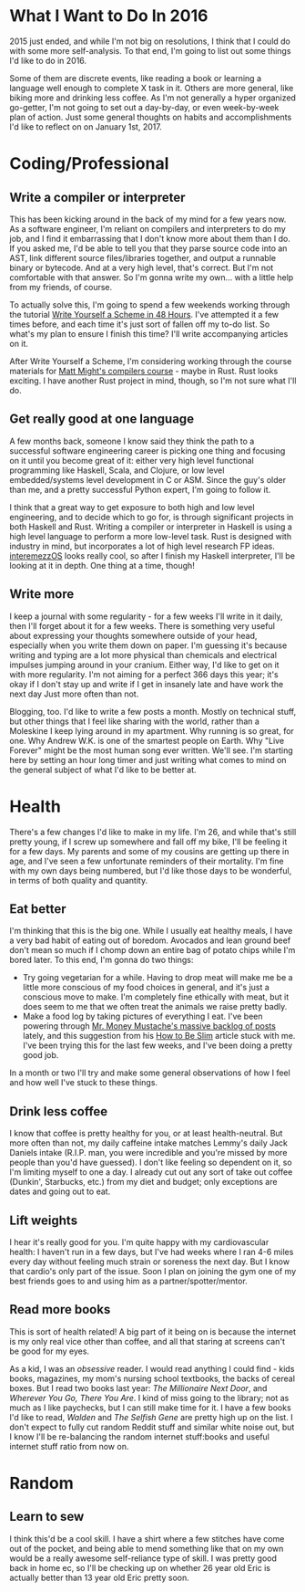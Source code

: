 What I Want to Do In 2016
=========================

2015 just ended, and while I'm not big on resolutions, I think that I could do with some more self-analysis. To that end, I'm going to list out some things I'd like to do in 2016. 

Some of them are discrete events, like reading a book or learning a language well enough to complete X task in it. Others are more general, like biking more and drinking less coffee. As I'm not generally a hyper organized go-getter, I'm not going to set out a day-by-day, or even week-by-week plan of action. Just some general thoughts on habits and accomplishments I'd like to reflect on on January 1st, 2017.

Coding/Professional
===================

Write a compiler or interpreter
-------------------------------

This has been kicking around in the back of my mind for a few years now. As a software engineer, I'm reliant on compilers and interpreters to do my job, and I find it embarrassing that I don't know more about them than I do. If you asked me, I'd be able to tell you that they parse source code into an AST, link different source files/libraries together, and output a runnable binary or bytecode. And at a very high level, that's correct. But I'm not comfortable with that answer. So I'm gonna write my own... with a little help from my friends, of course.

To actually solve this, I'm going to spend a few weekends working through the tutorial [Write Yourself a Scheme in 48 Hours](https://en.wikibooks.org/wiki/Write_Yourself_a_Scheme_in_48_Hours). I've attempted it a few times before, and each time it's just sort of fallen off my to-do list. So what's my plan to ensure I finish this time? I'll write accompanying articles on it.

After Write Yourself a Scheme, I'm considering working through the course materials for [Matt Might's compilers course](http://matt.might.net/teaching/compilers/spring-2015/) - maybe in Rust. Rust looks exciting. I have another Rust project in mind, though, so I'm not sure what I'll do.

Get really good at one language
-------------------------------

A few months back, someone I know said they think the path to a successful software engineering career is picking one thing and focusing on it until you become great of it: either very high level functional programming like Haskell, Scala, and Clojure, or low level embedded/systems level development in C or ASM. Since the guy's older than me, and a pretty successful Python expert, I'm going to follow it. 

I think that a great way to get exposure to both high and low level engineering, and to decide which to go for, is through significant projects in both Haskell and Rust. Writing a compiler or interpreter in Haskell is using a high level language to perform a more low-level task. Rust is designed with industry in mind, but incorporates a lot of high level research FP ideas. [interemezzOS](http://intermezzos.github.io/) looks really cool, so after I finish my Haskell interpreter, I'll be looking at it in depth. One thing at a time, though!

Write more
----------

I keep a journal with some regularity - for a few weeks I'll write in it daily, then I'll forget about it for a few weeks. There is something very useful about expressing your thoughts somewhere outside of your head, especially when you write them down on paper. I'm guessing it's because writing and typing are a lot more physical than chemicals and electrical impulses jumping around in your cranium. Either way, I'd like to get on it with more regularity. I'm not aiming for a perfect 366 days this year; it's okay if I don't stay up and write if I get in insanely late and have work the next day Just more often than not.

Blogging, too. I'd like to write a few posts a month. Mostly on technical stuff, but other things that I feel like sharing with the world, rather than a Moleskine I keep lying around in my apartment. Why running is so great, for one. Why Andrew W.K. is one of the smartest people on Earth. Why "Live Forever" might be the most human song ever written. We'll see. I'm starting here by setting an hour long timer and just writing what comes to mind on the general subject of what I'd like to be better at.

Health
======

There's a few changes I'd like to make in my life. I'm 26, and while that's still pretty young, if I screw up somewhere and fall off my bike, I'll be feeling it for a few days. My parents and some of my cousins are getting up there in age, and I've seen a few unfortunate reminders of their mortality. I'm fine with my own days being numbered, but I'd like those days to be wonderful, in terms of both quality and quantity.

Eat better
----------

I'm thinking that this is the big one. While I usually eat healthy meals, I have a very bad habit of eating out of boredom. Avocados and lean ground beef don't mean so much if I chomp down an entire bag of potato chips while I'm bored later. To this end, I'm gonna do two things:

* Try going vegetarian for a while. Having to drop meat will make me be a little more conscious of my food choices in general, and it's just a conscious move to make. I'm completely fine ethically with meat, but it does seem to me that we often treat the animals we raise pretty badly. 
* Make a food log by taking pictures of everything I eat. I've been powering through [Mr. Money Mustache's massive backlog of posts](http://mrmoneymustache.com) lately, and this suggestion from his [How to Be Slim](http://www.mrmoneymustache.com/2012/01/19/how-to-be-slim/) article stuck with me. I've been trying this for the last few weeks, and I've been doing a pretty good job.

In a month or two I'll try and make some general observations of how I feel and how well I've stuck to these things.

Drink less coffee
-----------------

I know that coffee is pretty healthy for you, or at least health-neutral. But more often than not, my daily caffeine intake matches Lemmy's daily Jack Daniels intake (R.I.P. man, you were incredible and you're missed by more people than you'd have guessed). I don't like feeling so dependent on it, so I'm limiting myself to one a day. I already cut out any sort of take out coffee (Dunkin', Starbucks, etc.) from my diet and budget; only exceptions are dates and going out to eat.

Lift weights
------------

I hear it's really good for you. I'm quite happy with my cardiovascular health: I haven't run in a few days, but I've had weeks where I ran 4-6 miles every day without feeling much strain or soreness the next day. But I know that cardio's only part of the issue. Soon I plan on joining the gym one of my best friends goes to and using him as a partner/spotter/mentor. 

Read more books
---------------

This is sort of health related! A big part of it being on is because the internet is my only real vice other than coffee, and all that staring at screens can't be good for my eyes. 

As a kid, I was an *obsessive* reader. I would read anything I could find - kids books, magazines, my mom's nursing school textbooks, the backs of cereal boxes. But I read two books last year: *The Millionaire Next Door*, and *Wherever You Go, There You Are*. I kind of miss going to the library; not as much as I like paychecks, but I can still make time for it. I have a few books I'd like to read, *Walden* and *The Selfish Gene* are pretty high up on the list. I don't expect to fully cut random Reddit stuff and similar white noise out, but I know I'll be re-balancing the random internet stuff:books and useful internet stuff ratio from now on.

Random
======

Learn to sew
------------

I think this'd be a cool skill. I have a shirt where a few stitches have come out of the pocket, and being able to mend something like that on my own would be a really awesome self-reliance type of skill. I was pretty good back in home ec, so I'll be checking up on whether 26 year old Eric is actually better than 13 year old Eric pretty soon. 

